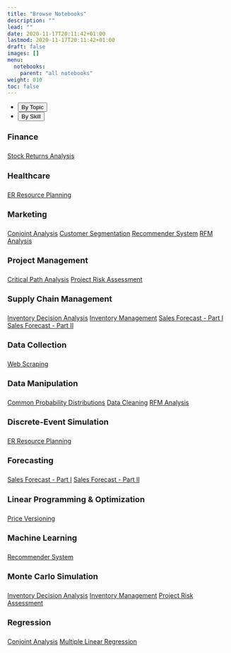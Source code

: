 ```yaml
---
title: "Browse Notebooks"
description: ""
lead: ""
date: 2020-11-17T20:11:42+01:00
lastmod: 2020-11-17T20:11:42+01:00
draft: false
images: []
menu:
  notebooks:
    parent: "all notebooks"
weight: 010
toc: false
---
```


<style>
  h1 {font-size: 34px;}
  h1.title {font-size: 38px; margin-bottom: -30px;}
  h2 {font-size: 30px;}
  h3 {font-size: 24px;}
  h4 {font-size: 18px;}
  h5 {font-size: 16px;}
  h6 {font-size: 12px;}
  code {color: inherit; background-color: rgba(0, 0, 0, 0.04);}
  pre:not([class]) { background-color: white }
</style>

<div>
  <ul class="nav nav-pills mb-3" id="pills-tab" role="tablist">
    <li class="nav-item" role="presentation">
      <button
        class="nav-link active"
        id="pills-home-tab"
        data-bs-toggle="pill"
        data-bs-target="#pills-home"
        type="button"
        role="tab"
        aria-controls="pills-home"
        aria-selected="true"
      >
        By Topic
      </button>
    </li>
    <li class="nav-item" role="presentation">
      <button
        class="nav-link"
        id="pills-profile-tab"
        data-bs-toggle="pill"
        data-bs-target="#pills-profile"
        type="button"
        role="tab"
        aria-controls="pills-profile"
        aria-selected="false"
      >
        By Skill
      </button>
    </li>
  </ul>

  <div class="tab-content" id="pills-tabContent">
    <div
      class="tab-pane fade show active"
      id="pills-home"
      role="tabpanel"
      aria-labelledby="pills-home-tab"
    >
      <div class="row make-columns">
        <div class="col-md-4 col-sm-6">
          <div class="panel panel-default">
            <div class="panel-heading"><h4>Finance</h4></div>
            <div class="list-group">
              <a
                class="list-group-item"
                href="/notebooks/finance"
                >Stock Returns Analysis</a
              >
            </div>
          </div>
        </div>
        <div class="col-md-4 col-sm-6">
          <div class="panel panel-default">
            <div class="panel-heading"><h4>Healthcare</h4></div>
            <div class="list-group">
              <a class="list-group-item" href="nb0005_er_resource_planning.html"
                >ER Resource Planning</a
              >
            </div>
          </div>
        </div>
        <div class="col-md-4 col-sm-6">
          <div class="panel panel-default">
            <div class="panel-heading"><h4>Marketing</h4></div>
            <div class="list-group">
              <a class="list-group-item" href=""
                >Conjoint Analysis</a
              >
              <a
                class="list-group-item"
                href="nb0010_customer_segmentation.html"
                >Customer Segmentation</a
              >
              <a class="list-group-item" href="nb0011_recommender_system.html"
                >Recommender System</a
              >
              <a class="list-group-item" href="nb0006_rfm_analysis.html"
                >RFM Analysis</a
              >
            </div>
          </div>
        </div>
        <div class="col-md-4 col-sm-6">
          <div class="panel panel-default">
            <div class="panel-heading"><h4>Project Management</h4></div>
            <div class="list-group">
              <a
                class="list-group-item"
                href="nb0013_critical_path_analysis.html"
                >Critical Path Analysis</a
              >
              <a
                class="list-group-item"
                href="nb0003_project_risk_assessment.html"
                >Project Risk Assessment</a
              >
            </div>
          </div>
        </div>
        <div class="col-md-4 col-sm-6">
          <div class="panel panel-default">
            <div class="panel-heading"><h4>Supply Chain Management</h4></div>
            <div class="list-group">
              <a
                class="list-group-item"
                href="nb0012_inventory_decision_analysis.html"
                >Inventory Decision Analysis</a
              >
              <a class="list-group-item" href="nb0004_inventory_management.html"
                >Inventory Management</a
              >
              <a
                class="list-group-item"
                href="nb0008_sales_forecast_part_1.html"
                >Sales Forecast - Part I</a
              >
              <a
                class="list-group-item"
                href="nb0008_sales_forecast_part_2.html"
                >Sales Forecast - Part II</a
              >
            </div>
          </div>
        </div>
      </div>
    </div>
    <div
      class="tab-pane fade"
      id="pills-profile"
      role="tabpanel"
      aria-labelledby="pills-profile-tab"
    >
      <div class="row make-columns">
        <div class="col-md-4 col-sm-6">
          <div class="panel panel-default">
            <div class="panel-heading"><h4>Data Collection</h4></div>
            <div class="list-group">
              <a class="list-group-item" href="nb0009_web_scraping.html"
                >Web Scraping</a
              >
            </div>
          </div>
        </div>
        <div class="col-md-4 col-sm-6">
          <div class="panel panel-default">
            <div class="panel-heading"><h4>Data Manipulation</h4></div>
            <div class="list-group">
              <a
                class="list-group-item"
                href="nb0014_common_probability_distributions.html"
                >Common Probability Distributions</a
              >
              <a class="list-group-item" href="nb0007_data_cleaning.html"
                >Data Cleaning</a
              >
              <a class="list-group-item" href="nb0006_rfm_analysis.html"
                >RFM Analysis</a
              >
            </div>
          </div>
        </div>
        <div class="col-md-4 col-sm-6">
          <div class="panel panel-default">
            <div class="panel-heading">
              <h4>Discrete-Event Simulation</h4>
            </div>
            <div class="list-group">
              <a class="list-group-item" href="nb0005_er_resource_planning.html"
                >ER Resource Planning</a
              >
            </div>
          </div>
        </div>
        <div class="col-md-4 col-sm-6">
          <div class="panel panel-default">
            <div class="panel-heading"><h4>Forecasting</h4></div>
            <div class="list-group">
              <a
                class="list-group-item"
                href="nb0008_sales_forecast_part_1.html"
                >Sales Forecast - Part I</a
              >
              <a
                class="list-group-item"
                href="nb0008_sales_forecast_part_2.html"
                >Sales Forecast - Part II</a
              >
            </div>
          </div>
        </div>
        <div class="col-md-4 col-sm-6">
          <div class="panel panel-default">
            <div class="panel-heading">
              <h4 id="linear-programming">Linear Programming & Optimization</h4>
            </div>
            <div class="list-group">
              <a class="list-group-item" href="nb0002_price_versioning.html"
                >Price Versioning</a
              >
            </div>
          </div>
        </div>
        <div class="col-md-4 col-sm-6">
          <div class="panel panel-default">
            <div class="panel-heading"><h4>Machine Learning</h4></div>
            <div class="list-group">
              <a class="list-group-item" href="nb0011_recommender_system.html"
                >Recommender System</a
              >
            </div>
          </div>
        </div>
        <div class="col-md-4 col-sm-6">
          <div class="panel panel-default">
            <div class="panel-heading"><h4>Monte Carlo Simulation</h4></div>
            <div class="list-group">
              <a
                class="list-group-item"
                href="nb0012_inventory_decision_analysis.html"
                >Inventory Decision Analysis</a
              >
              <a class="list-group-item" href="nb0004_inventory_management.html"
                >Inventory Management</a
              >
              <a
                class="list-group-item"
                href="nb0003_project_risk_assessment.html"
                >Project Risk Assessment</a
              >
            </div>
          </div>
        </div>
        <div class="col-md-4 col-sm-6">
          <div class="panel panel-default">
            <div class="panel-heading"><h4>Regression</h4></div>
            <div class="list-group">
              <a class="list-group-item" href="nb0015_conjoint_analysis.html"
                >Conjoint Analysis</a
              >
              <a class="list-group-item" href="nb0016_mlr.html"
                >Multiple Linear Regression</a
              >
            </div>
          </div>
        </div>
      </div>
    </div>
  </div>
</div>
